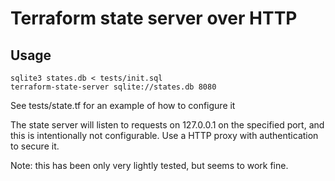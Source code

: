 # Terraform state server over HTTP

## Usage

```
sqlite3 states.db < tests/init.sql
terraform-state-server sqlite://states.db 8080
```
See tests/state.tf for an example of how to configure it

The state server will listen to requests on 127.0.0.1 on the specified port, and this is intentionally not configurable. 
Use a HTTP proxy with authentication to secure it.

Note: this has been only very lightly tested, but seems to work fine.
